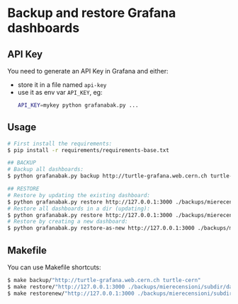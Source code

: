 # Backup and restore Grafana dashboards

## API Key
You need to generate an API Key in Grafana and either:
- store it in a file named `api-key`
- use it as env var `API_KEY`, eg:
    ```bash
    API_KEY=mykey python grafanabak.py ...
    ```

## Usage
```bash
# First install the requirements:
$ pip install -r requirements/requirements-base.txt

## BACKUP
# Backup all dashboards:
$ python grafanabak.py backup http://turtle-grafana.web.cern.ch turtle-cern

## RESTORE
# Restore by updating the existing dashboard:
$ python grafanabak.py restore http://127.0.0.1:3000 ./backups/mierecensioni/subdir/file.json
# Restore all dashboards in a dir (updating):
$ python grafanabak.py restore http://127.0.0.1:3000 ./backups/mierecensioni/subdir
# Restore by creating a new dashboard:
$ python grafanabak.py restore-as-new http://127.0.0.1:3000 ./backups/mierecensioni/subdir/file.json
```


## Makefile
You can use Makefile shortcuts:
```bash
$ make backup/"http://turtle-grafana.web.cern.ch turtle-cern"
$ make restore/"http://127.0.0.1:3000 ./backups/mierecensioni/subdir/dash.json"
$ make restorenew/"http://127.0.0.1:3000 ./backups/mierecensioni/subdir/dash.json"
```
